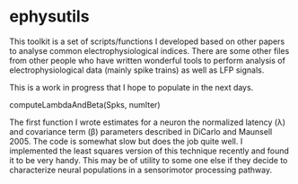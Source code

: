 # ephysutils
This toolkit is a set of scripts/functions I developed based on other papers to analyse common electrophysiological indices. There are some other files from other people who have written wonderful tools to perform analysis of electrophysiological data (mainly spike trains) as well as LFP signals.

This is a work in progress that I hope to populate in the next days.

computeLambdaAndBeta(Spks, numIter)

The first function I wrote estimates for a neuron the normalized latency (&#955;) and covariance term (&#946;) parameters described in DiCarlo and Maunsell 2005. The code is somewhat slow but does the job quite well. I implemented the least squares version of this technique recently and found it to be very handy. This may be of utility to some one else if they decide to characterize neural populations in a sensorimotor processing pathway.



